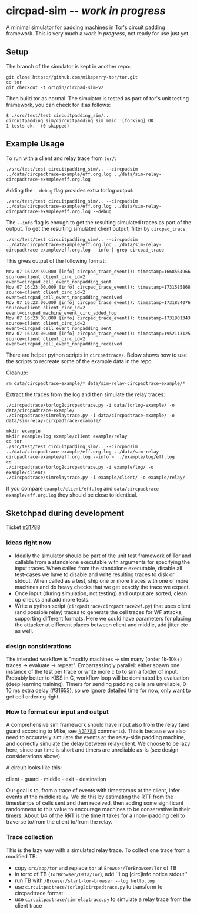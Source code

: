 # circpad-sim -- *work in progress*
A minimal simulator for padding machines in Tor's circuit padding framework.
This is very much a *work in progress*, not ready for use just yet. 

## Setup
The branch of the simulator is kept in another repo:

```
git clone https://github.com/mikeperry-tor/tor.git
cd tor
git checkout -t origin/circpad-sim-v2
```

Then build tor as normal. The simulator is tested as part of tor's unit testing
framework, you can check for it as follows:

```
$ ./src/test/test circuitpadding_sim/.. 
circuitpadding_sim/circuitpadding_sim_main: [forking] OK
1 tests ok.  (0 skipped)
```

## Example Usage
To run with a client and relay trace from `tor/`:

```
./src/test/test circuitpadding_sim/.. --circpadsim ../data/circpadtrace-example/eff.org.log ../data/sim-relay-circpadtrace-example/eff.org.log
```

Adding the `--debug` flag provides extra torlog output:

```
./src/test/test circuitpadding_sim/.. --circpadsim ../data/circpadtrace-example/eff.org.log ../data/sim-relay-circpadtrace-example/eff.org.log --debug
```

The `--info` flag is enough to get the resulting simulated traces as part of the
output. To get the resulting simulated client output, filter by `circpad_trace`:

```
./src/test/test circuitpadding_sim/.. --circpadsim ../data/circpadtrace-example/eff.org.log ../data/sim-relay-circpadtrace-example/eff.org.log --info | grep circpad_trace
```

This gives output of the following format:

```
Nov 07 16:22:59.000 [info] circpad_trace_event(): timestamp=1668564966 source=client client_circ_id=2 event=circpad_cell_event_nonpadding_sent
Nov 07 16:23:00.000 [info] circpad_trace_event(): timestamp=1731585868 source=client client_circ_id=2 event=circpad_cell_event_nonpadding_received
Nov 07 16:23:00.000 [info] circpad_trace_event(): timestamp=1731854076 source=client client_circ_id=2 event=circpad_machine_event_circ_added_hop
Nov 07 16:23:00.000 [info] circpad_trace_event(): timestamp=1731901343 source=client client_circ_id=2 event=circpad_cell_event_nonpadding_sent
Nov 07 16:23:00.000 [info] circpad_trace_event(): timestamp=1952113125 source=client client_circ_id=2 event=circpad_cell_event_nonpadding_received
```

There are helper python scripts in `circpadtrace/`. Below shows how to use the
scripts to recreate some of the example data in the repo.

Cleanup:
```
rm data/circpadtrace-example/* data/sim-relay-circpadtrace-example/*
```

Extract the traces from the log and then simulate the relay traces:
```
./circpadtrace/torlog2circpadtrace.py -i data/torlog-example/ -o data/circpadtrace-example/
./circpadtrace/simrelaytrace.py -i data/circpadtrace-example/ -o data/sim-relay-circpadtrace-example/
```

```
mkdir example
mkdir example/log example/client example/relay
cd tor
./src/test/test circuitpadding_sim/.. --circpadsim ../data/circpadtrace-example/eff.org.log ../data/sim-relay-circpadtrace-example/eff.org.log --info > ../example/log/eff.log
cd ..
./circpadtrace/torlog2circpadtrace.py -i example/log/ -o example/client/
./circpadtrace/simrelaytrace.py -i example/client/ -o example/relay/
```

If you compare `example/client/eff.log` and
`data/circpadtrace-example/eff.org.log` they should be close to identical.

## Sketchpad during development
Ticket [#31788](https://trac.torproject.org/projects/tor/ticket/31788)

### ideas right now
- Ideally the simulator should be part of the unit test framework of Tor and
  callable from a standalone executable with arguments for specifying the input
  traces. When called from the standalone executable, disable all test-cases we
  have to disable and write resulting traces to disk or stdout. When called as a
  test, ship one or more traces with one or more machines and do heavy checks
  that we get exactly the trace we expect.
- Once input (during simulation, not testing) and output are sorted, clean up
  checks and add more tests. 
- Write a python script (`circpadtrace/circpadtrace2wf.py`) that uses client
  (and possible relay) traces to generate the cell traces for WF attacks,
  supporting different formats. Here we could have parameters for placing the
  attacker at different places between client and middle, add jitter etc as
  well.

### design considerations
The intended workflow is "modify machines -> sim many (order 1k-10k+) traces ->
evaluate -> repeat". Embarrassingly parallel: either spawn one instance of the
test per trace or write more c to to sim a folder of input. Probably better to
KISS in C, workflow loop will be dominated by evaluation (deep learning
training). Timers for sending padding cells are unreliable, 0-10 ms extra delay
([#31653](https://trac.torproject.org/projects/tor/ticket/31653)), so we ignore
detailed time for now, only want to get cell ordering right.

### How to format our input and output
A comprehensive sim framework should have input also from the relay (and guard
according to Mike, see
[#31788](https://trac.torproject.org/projects/tor/ticket/31788) comments). This
is because we also need to accurately simulate the events at the relay-side
padding machine, and correctly simulate the delay between relay-client. We
choose to be lazy here, since our time is short and timers are unreliable as-is
(see design considerations above). 

A circuit looks like this:

client - guard - middle - exit - destination

Our goal is to, from a trace of events with timestamps at the client, infer
events at the middle relay. We do this by estimating the RTT from the timestamps
of cells sent and then received, then adding some significant randomness to this
value to encourage machines to be conservative in their timers. About 1/4 of the
RRT is the time it takes for a (non-)padding cell to traverse to/from the client
to/from the relay.

### Trace collection
This is the lazy way with a simulated relay trace. To collect one trace from a
modified TB:
- copy `src/app/tor` and replace `tor` at `Browser/TorBrowser/Tor` of TB
- in torrc of TB (`TorBrowser/Data/Tor`), add ``Log [circ]info notice stdout''
- run TB with `/Browser/start-tor-browser --log hello.log`
- use `circuitpadtrace/torlog2circpadtrace.py` to transform to circpadtrace format
- use `circuitpadtrace/simrelaytrace.py` to simulate a relay trace from the
  client trace